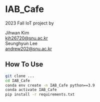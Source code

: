# IAB_Cafe
2023 Fall IoT project by

Jihwan Kim  
kjh26720@snu.ac.kr  
Seunghyun Lee  
andrew202@snu.ac.kr  

## How To Use
```bash
git clone ...
cd IAB_Cafe
conda env create -n IAB_Cafe python==3.9
conda activate IAB_Cafe
pip install -r requirements.txt
```

